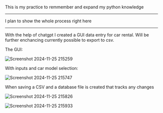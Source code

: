 This is my practice to remmember and expand my python knowledge



---------------------------------------------------------------


I plan to show the whole process right here


---------------------------------------------------------------



With the help of chatgpt I created a GUI data entry for car rental. Will be further enchancing 
currently possible to export to csv.

The GUI:

![Screenshot 2024-11-25 215259](https://github.com/user-attachments/assets/025859a2-583c-4fb7-ae68-e975500f4714)

With inputs and car model selection:


![Screenshot 2024-11-25 215747](https://github.com/user-attachments/assets/ea42f99b-8e8b-4b4d-a4e8-46c4e9d9cf36)

When saving a CSV and a database file is created that tracks any changes

![Screenshot 2024-11-25 215826](https://github.com/user-attachments/assets/fc0b5ea0-d8a3-4ce8-9335-2c79b63b5b63)


![Screenshot 2024-11-25 215933](https://github.com/user-attachments/assets/4bef555a-dc14-49cc-b1be-a3b3bf0af71b)
